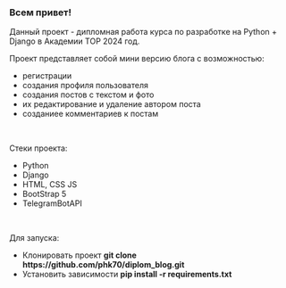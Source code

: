 <h3>Всем привет!</h3>
<p>Данный проект - дипломная работа курса по разработке на Python + Django в Академии ТОР 2024 год.</p>

<p>Проект представляет собой мини версию блога с возможностью:</p>
<ul>
  <li>регистрации</li>
  <li>создания профиля пользователя</li>
  <li>создания постов с текстом и фото</li>
  <li>их редактирование и удаление автором поста</li>
  <li>созданиее комментариев к постам</li>
</ul>
<br>

<p>Стеки проекта:</p>
<ul>
  <li>Python</li>
  <li>Django</li>
  <li>HTML, CSS JS</li>
  <li>BootStrap 5</li>
  <li>TelegramBotAPI</li>
</ul>
<br>

<p>Для запуска:</p>
<ul>
  <li>Клонировать проект <b>git clone https://github.com/phk70/diplom_blog.git</b></li>
  <li>Установить зависимости <b>pip install -r requirements.txt</b></li>
</ul>

